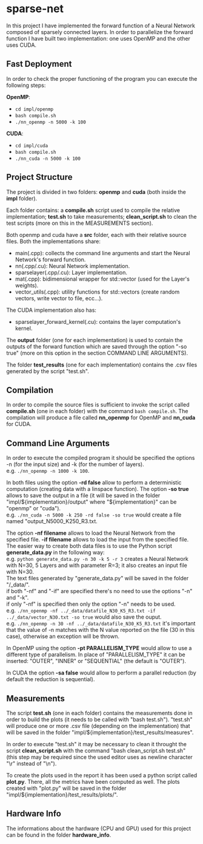 # sparse-net
In this project I have implemented the forward function of a Neural Network composed of sparsely connected layers. In order to parallelize the forward function I have built two implementation: one uses OpenMP and the other uses CUDA.

## Fast Deployment
In order to check the proper functioning of the program you can execute the following steps:

**OpenMP**:
- ```cd impl/openmp```
- ```bash compile.sh```
- ```./nn_openmp -n 5000 -k 100```

**CUDA**:
- ```cd impl/cuda```
- ```bash compile.sh```
- ```./nn_cuda -n 5000 -k 100```

## Project Structure
The project is divided in two folders: **openmp** and **cuda** (both inside the **impl** folder).

Each folder contains: a **compile.sh** script used to compile the relative implementation; **test.sh** to take measurements; **clean_script.sh** to clean the test scripts (more on this in the MEASUREMENTS section).

Both openmp and cuda have a **src** folder, each with their relative source files.
Both the implementations share:
- main(.cpp): collects the command line arguments and start the Neural Network's forward function.
- nn(.cpp/.cu): Neural Network implementation.
- sparselayer(.cpp/.cu): Layer implementation.
- mat(.cpp): bidimensional wrapper for std::vector (used for the Layer's weights).
- vector_utils(.cpp): utility functions for std::vectors (create random vectors, write vector to file, ecc...).

The CUDA implementation also has:
- sparselayer_forward_kernel(.cu): contains the layer computation's kernel.

The **output** folder (one for each implementation) is used to contain the outputs of the forward function which are saved through the option "-so true" (more on this option in the section COMMAND LINE ARGUMENTS).

The folder **test_results** (one for each implementation) contains the .csv files generated by the script "test.sh".

## Compilation
In order to compile the source files is sufficient to invoke the script called **compile.sh** (one in each folder) with the command ```bash compile.sh```.
The compilation will produce a file called **nn_openmp** for OpenMP and **nn_cuda** for CUDA.

## Command Line Arguments
In order to execute the compiled program it should be specified the options -n (for the input size) and -k (for the number of layers).<br>
e.g. ```./nn_openmp -n 1000 -k 100```.

In both files using the option **-rd false** allow to perform a deterministic computation (creating data with a linspace function).
The option **-so true** allows to save the output in a file (it will be saved in the folder "impl/${implementation}/output" where "${implementation}" can be "openmp" or "cuda").<br>
e.g. ```./nn_cuda -n 5000 -k 250 -rd false -so true``` would create a file named "output_N5000_K250_R3.txt.

The option **-nf filename** allows to load the Neural Network from the specified file. **-if filename** allows to load the input from the specified file.
The easier way to create both data files is to use the Python script **generate_data.py** in the following way:<br>
e.g. ```python generate_data.py -n 30 -k 5 -r 3``` creates a Neural Network with N=30, 5 Layers and with parameter R=3; it also creates an input file with N=30.<br>
The text files generated by "generate_data.py" will be saved in the folder "/_data/".<br>
if both "-nf" and "-if" are specified there's no need to use the options "-n" and "-k".<br>
if only "-nf" is specified then only the option "-n" needs to be used.<br>
e.g. ```./nn_openmp -nf ../_data/datafile_N30_K5_R3.txt -if ../_data/vector_N30.txt -so true``` would also save the ouput.<br>
e.g. ```./nn_openmp -n 30 -nf ../_data/datafile_N30_K5_R3.txt``` it's important that the value of -n matches with the N value reported on the file (30 in this case), otherwise an exception will be thrown.

In OpenMP using the option **-pt PARALLELISM_TYPE** would allow to use a different type of parallelism. In place of "PARALLELISM_TYPE" it can be inserted: "OUTER", "INNER" or "SEQUENTIAL" (the default is "OUTER").

In CUDA the option **-sa false** would allow to perform a parallel reduction (by default the reduction is sequential).

## Measurements
The script **test.sh** (one in each folder) contains the measurements done in order to build the plots (it needs to be called with "bash test.sh"). "test.sh" will produce one or more .csv file (depending on the implementation) that will be saved in the folder "impl/${implementation}/test_results/measures".

In order to execute "test.sh" it may be necessary to clean it throught the script **clean_script.sh** with the command "bash clean_script.sh test.sh" (this step may be required since the used editor uses as newline character "\r" instead of "\n").

To create the plots used in the report it has been used a python script called **plot.py**. There, all the metrics have been computed as well.
The plots created with "plot.py" will be saved in the folder "impl/${implementation}/test_results/plots/".

## Hardware Info
The informations about the hardware (CPU and GPU) used for this project can be found in the folder **hardware_info**.
